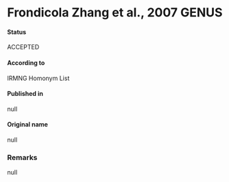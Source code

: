 Frondicola Zhang et al., 2007 GENUS
=======

#### Status
ACCEPTED

#### According to
IRMNG Homonym List

#### Published in
null

#### Original name
null

### Remarks
null